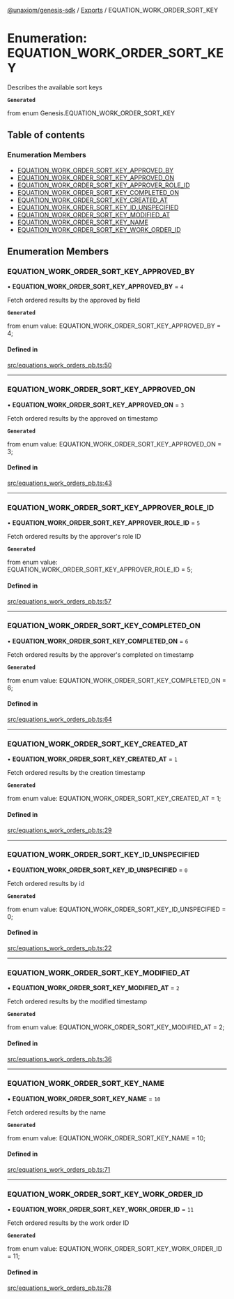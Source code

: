[@unaxiom/genesis-sdk](../README.md) / [Exports](../modules.md) / EQUATION\_WORK\_ORDER\_SORT\_KEY

# Enumeration: EQUATION\_WORK\_ORDER\_SORT\_KEY

Describes the available sort keys

**`Generated`**

from enum Genesis.EQUATION_WORK_ORDER_SORT_KEY

## Table of contents

### Enumeration Members

- [EQUATION\_WORK\_ORDER\_SORT\_KEY\_APPROVED\_BY](EQUATION_WORK_ORDER_SORT_KEY.md#equation_work_order_sort_key_approved_by)
- [EQUATION\_WORK\_ORDER\_SORT\_KEY\_APPROVED\_ON](EQUATION_WORK_ORDER_SORT_KEY.md#equation_work_order_sort_key_approved_on)
- [EQUATION\_WORK\_ORDER\_SORT\_KEY\_APPROVER\_ROLE\_ID](EQUATION_WORK_ORDER_SORT_KEY.md#equation_work_order_sort_key_approver_role_id)
- [EQUATION\_WORK\_ORDER\_SORT\_KEY\_COMPLETED\_ON](EQUATION_WORK_ORDER_SORT_KEY.md#equation_work_order_sort_key_completed_on)
- [EQUATION\_WORK\_ORDER\_SORT\_KEY\_CREATED\_AT](EQUATION_WORK_ORDER_SORT_KEY.md#equation_work_order_sort_key_created_at)
- [EQUATION\_WORK\_ORDER\_SORT\_KEY\_ID\_UNSPECIFIED](EQUATION_WORK_ORDER_SORT_KEY.md#equation_work_order_sort_key_id_unspecified)
- [EQUATION\_WORK\_ORDER\_SORT\_KEY\_MODIFIED\_AT](EQUATION_WORK_ORDER_SORT_KEY.md#equation_work_order_sort_key_modified_at)
- [EQUATION\_WORK\_ORDER\_SORT\_KEY\_NAME](EQUATION_WORK_ORDER_SORT_KEY.md#equation_work_order_sort_key_name)
- [EQUATION\_WORK\_ORDER\_SORT\_KEY\_WORK\_ORDER\_ID](EQUATION_WORK_ORDER_SORT_KEY.md#equation_work_order_sort_key_work_order_id)

## Enumeration Members

### EQUATION\_WORK\_ORDER\_SORT\_KEY\_APPROVED\_BY

• **EQUATION\_WORK\_ORDER\_SORT\_KEY\_APPROVED\_BY** = ``4``

Fetch ordered results by the approved by field

**`Generated`**

from enum value: EQUATION_WORK_ORDER_SORT_KEY_APPROVED_BY = 4;

#### Defined in

[src/equations_work_orders_pb.ts:50](https://github.com/Unaxiom/genesis-ts-sdk/blob/a265138/src/equations_work_orders_pb.ts#L50)

___

### EQUATION\_WORK\_ORDER\_SORT\_KEY\_APPROVED\_ON

• **EQUATION\_WORK\_ORDER\_SORT\_KEY\_APPROVED\_ON** = ``3``

Fetch ordered results by the approved on timestamp

**`Generated`**

from enum value: EQUATION_WORK_ORDER_SORT_KEY_APPROVED_ON = 3;

#### Defined in

[src/equations_work_orders_pb.ts:43](https://github.com/Unaxiom/genesis-ts-sdk/blob/a265138/src/equations_work_orders_pb.ts#L43)

___

### EQUATION\_WORK\_ORDER\_SORT\_KEY\_APPROVER\_ROLE\_ID

• **EQUATION\_WORK\_ORDER\_SORT\_KEY\_APPROVER\_ROLE\_ID** = ``5``

Fetch ordered results by the approver's role ID

**`Generated`**

from enum value: EQUATION_WORK_ORDER_SORT_KEY_APPROVER_ROLE_ID = 5;

#### Defined in

[src/equations_work_orders_pb.ts:57](https://github.com/Unaxiom/genesis-ts-sdk/blob/a265138/src/equations_work_orders_pb.ts#L57)

___

### EQUATION\_WORK\_ORDER\_SORT\_KEY\_COMPLETED\_ON

• **EQUATION\_WORK\_ORDER\_SORT\_KEY\_COMPLETED\_ON** = ``6``

Fetch ordered results by the approver's completed on timestamp

**`Generated`**

from enum value: EQUATION_WORK_ORDER_SORT_KEY_COMPLETED_ON = 6;

#### Defined in

[src/equations_work_orders_pb.ts:64](https://github.com/Unaxiom/genesis-ts-sdk/blob/a265138/src/equations_work_orders_pb.ts#L64)

___

### EQUATION\_WORK\_ORDER\_SORT\_KEY\_CREATED\_AT

• **EQUATION\_WORK\_ORDER\_SORT\_KEY\_CREATED\_AT** = ``1``

Fetch ordered results by the creation timestamp

**`Generated`**

from enum value: EQUATION_WORK_ORDER_SORT_KEY_CREATED_AT = 1;

#### Defined in

[src/equations_work_orders_pb.ts:29](https://github.com/Unaxiom/genesis-ts-sdk/blob/a265138/src/equations_work_orders_pb.ts#L29)

___

### EQUATION\_WORK\_ORDER\_SORT\_KEY\_ID\_UNSPECIFIED

• **EQUATION\_WORK\_ORDER\_SORT\_KEY\_ID\_UNSPECIFIED** = ``0``

Fetch ordered results by id

**`Generated`**

from enum value: EQUATION_WORK_ORDER_SORT_KEY_ID_UNSPECIFIED = 0;

#### Defined in

[src/equations_work_orders_pb.ts:22](https://github.com/Unaxiom/genesis-ts-sdk/blob/a265138/src/equations_work_orders_pb.ts#L22)

___

### EQUATION\_WORK\_ORDER\_SORT\_KEY\_MODIFIED\_AT

• **EQUATION\_WORK\_ORDER\_SORT\_KEY\_MODIFIED\_AT** = ``2``

Fetch ordered results by the modified timestamp

**`Generated`**

from enum value: EQUATION_WORK_ORDER_SORT_KEY_MODIFIED_AT = 2;

#### Defined in

[src/equations_work_orders_pb.ts:36](https://github.com/Unaxiom/genesis-ts-sdk/blob/a265138/src/equations_work_orders_pb.ts#L36)

___

### EQUATION\_WORK\_ORDER\_SORT\_KEY\_NAME

• **EQUATION\_WORK\_ORDER\_SORT\_KEY\_NAME** = ``10``

Fetch ordered results by the name

**`Generated`**

from enum value: EQUATION_WORK_ORDER_SORT_KEY_NAME = 10;

#### Defined in

[src/equations_work_orders_pb.ts:71](https://github.com/Unaxiom/genesis-ts-sdk/blob/a265138/src/equations_work_orders_pb.ts#L71)

___

### EQUATION\_WORK\_ORDER\_SORT\_KEY\_WORK\_ORDER\_ID

• **EQUATION\_WORK\_ORDER\_SORT\_KEY\_WORK\_ORDER\_ID** = ``11``

Fetch ordered results by the work order ID

**`Generated`**

from enum value: EQUATION_WORK_ORDER_SORT_KEY_WORK_ORDER_ID = 11;

#### Defined in

[src/equations_work_orders_pb.ts:78](https://github.com/Unaxiom/genesis-ts-sdk/blob/a265138/src/equations_work_orders_pb.ts#L78)
